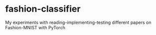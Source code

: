 # fashion-classifier
My experiments with reading-implementing-testing different papers on Fashion-MNIST with PyTorch
